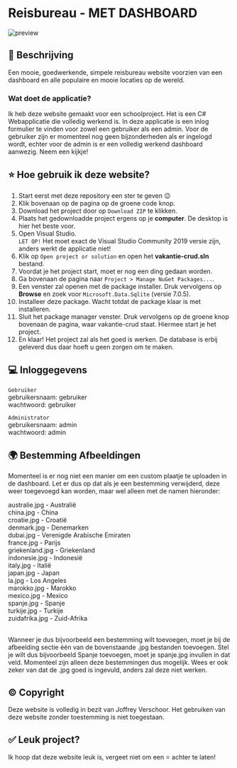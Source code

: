 # Reisbureau - MET DASHBOARD

![preview](https://i.imgur.com/yJFJcw8.png)

## 📃 Beschrijving

Een mooie, goedwerkende, simpele reisbureau website voorzien van een dashboard en alle populaire en mooie locaties op de wereld. 

<h3>Wat doet de applicatie?</h3>

Ik heb deze website gemaakt voor een schoolproject. Het is een C# Webapplicatie die volledig werkend is. In deze applicatie is een inlog formulier te vinden voor zowel een gebruiker als een admin. 
Voor de gebruiker zijn er momenteel nog geen bijzonderheden als er ingelogd wordt, echter voor de admin is er een volledig werkend dashboard aanwezig. Neem een kijkje!

## ⭐ Hoe gebruik ik deze website?

1. Start eerst met deze repository een ster te geven 😉
2. Klik bovenaan op de pagina op de groene code knop. 
3. Download het project door op ```Download ZIP``` te klikken.
4. Plaats het gedownloadde project ergens op je **computer**. De desktop is hier het beste voor. 
5. Open Visual Studio.<br>
   ``LET OP!`` Het moet exact de Visual Studio Community 2019 versie zijn, anders werkt de applicatie niet!
6. Klik op ``Open project or solution`` en open het **vakantie-crud.sln** bestand.
7. Voordat je het project start, moet er nog een ding gedaan worden. 
8. Ga bovenaan de pagina naar ``Project > Manage NuGet Packages...``.
9. Een venster zal openen met de package installer. Druk vervolgens op **Browse** en zoek voor ``Microsoft.Data.Sqlite`` (versie 7.0.5).
10. Installeer deze package. Wacht totdat de package klaar is met installeren. 
11. Sluit het package manager venster. Druk vervolgens op de groene knop bovenaan de pagina, waar vakantie-crud staat. Hiermee start je het project. 
12. En klaar! Het project zal als het goed is werken. De database is erbij geleverd dus daar hoeft u geen zorgen om te maken.

## 💻 Inloggegevens

``Gebruiker``<br>
gebruikersnaam: gebruiker<br>
wachtwoord: gebruiker<br>

``Administrator``<br>
gebruikersnaam: admin<br>
wachtwoord: admin

## 🌍 Bestemming Afbeeldingen

Momenteel is er nog niet een manier om een custom plaatje te uploaden in de dashboard. Let er dus op dat als je een bestemming verwijderd, deze weer toegevoegd kan worden, maar wel alleen met
de namen hieronder:

australie.jpg - Australië<br>
china.jpg - China<br>
croatie.jpg - Croatië<br>
denmark.jpg - Denemarken<br>
dubai.jpg - Verenigde Arabische Emiraten<br>
france.jpg - Parijs<br>
griekenland.jpg - Griekenland<br>
indonesie.jpg - Indonesië<br>
italy.jpg - Italië<br>
japan.jpg - Japan<br>
la.jpg - Los Angeles<br>
marokko.jpg - Marokko<br>
mexico.jpg - Mexico<br>
spanje.jpg - Spanje<br>
turkije.jpg - Turkije<br>
zuidafrika.jpg - Zuid-Afrika<br><br>

Wanneer je dus bijvoorbeeld een bestemming wilt toevoegen, moet je bij de afbeelding sectie één van de bovenstaande .jpg bestanden toevoegen. Stel je wilt dus bijvoorbeeld Spanje toevoegen, moet je
spanje.jpg invullen in dat veld. Momenteel zijn alleen deze bestemmingen dus mogelijk. Wees er ook zeker van dat de .jpg goed is ingevuld, anders zal deze niet werken.

## ©️ Copyright

Deze website is volledig in bezit van Joffrey Verschoor. Het gebruiken van deze website zonder toestemming is niet toegestaan. 

## ✅ Leuk project?

Ik hoop dat deze website leuk is, vergeet niet om een ⭐ achter te laten!
